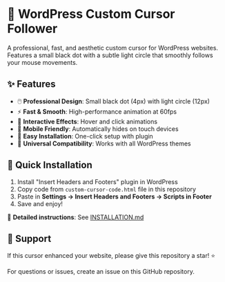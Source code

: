 # 🎯 WordPress Custom Cursor Follower

A professional, fast, and aesthetic custom cursor for WordPress websites. Features a small black dot with a subtle light circle that smoothly follows your mouse movements.

## ✨ Features

- 🖱️ **Professional Design**: Small black dot (4px) with light circle (12px)
- ⚡ **Fast & Smooth**: High-performance animation at 60fps
- 🎨 **Interactive Effects**: Hover and click animations
- 📱 **Mobile Friendly**: Automatically hides on touch devices
- 🔧 **Easy Installation**: One-click setup with plugin
- 🎯 **Universal Compatibility**: Works with all WordPress themes

## 🚀 Quick Installation

1. Install "Insert Headers and Footers" plugin in WordPress
2. Copy code from `custom-cursor-code.html` file in this repository
3. Paste in **Settings → Insert Headers and Footers → Scripts in Footer**
4. Save and enjoy!

📖 **Detailed instructions**: See [INSTALLATION.md](INSTALLATION.md)

## 🤝 Support

If this cursor enhanced your website, please give this repository a star! ⭐

For questions or issues, create an issue on this GitHub repository.
